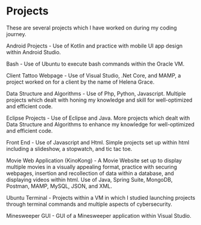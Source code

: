 # Projects
These are several projects which I have worked on during my coding journey. 

Android Projects - Use of Kotlin and practice with mobile UI app design within Android Studio.

Bash - Use of Ubuntu to execute bash commands within the Oracle VM.

Client Tattoo Webpage - Use of Visual Studio, .Net Core, and MAMP, a project worked on for a client by the name of Helena Grace.

Data Structure and Algorithms - Use of Php, Python, Javascript. Multiple projects which dealt with honing my knowledge and skill for well-optimized and efficient code. 

Eclipse Projects - Use of Eclipse and Java. More projects which dealt with Data Structure and Algorithms to enhance my knowledge for well-optimized and efficient code.

Front End - Use of Javascript and Html. Simple projects set up within html including a slideshow, a stopwatch, and tic tac toe. 

Movie Web Application (KinoKong) - A Movie Website set up to display multiple movies in a visually appealing format, practice with securing webpages, insertion and recollection of data within a database, and displaying videos within html. Use of Java, Spring Suite, MongoDB, Postman, MAMP, MySQL, JSON, and XML.

Ubuntu Terminal - Projects within a VM in which I studied launching projects through terminal commands and multiple aspects of cybersecurity. 

Minesweeper GUI - GUI of a Minesweeper application within Visual Studio.

